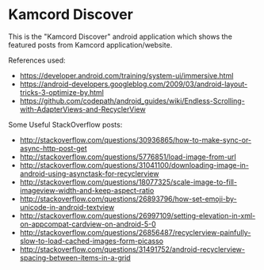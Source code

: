 # Kamcord Discover

This is the "Kamcord Discover" android application which shows the featured posts from Kamcord application/website.

References used:
* https://developer.android.com/training/system-ui/immersive.html
* https://android-developers.googleblog.com/2009/03/android-layout-tricks-3-optimize-by.html
* https://github.com/codepath/android_guides/wiki/Endless-Scrolling-with-AdapterViews-and-RecyclerView

Some Useful StackOverflow posts:
* http://stackoverflow.com/questions/30936865/how-to-make-sync-or-async-http-post-get
* http://stackoverflow.com/questions/5776851/load-image-from-url
* http://stackoverflow.com/questions/31041100/downloading-image-in-android-using-asynctask-for-recyclerview
* http://stackoverflow.com/questions/18077325/scale-image-to-fill-imageview-width-and-keep-aspect-ratio
* http://stackoverflow.com/questions/26893796/how-set-emoji-by-unicode-in-android-textview
* http://stackoverflow.com/questions/26997109/setting-elevation-in-xml-on-appcompat-cardview-on-android-5-0
* http://stackoverflow.com/questions/26856487/recyclerview-painfully-slow-to-load-cached-images-form-picasso
* http://stackoverflow.com/questions/31491752/android-recyclerview-spacing-between-items-in-a-grid